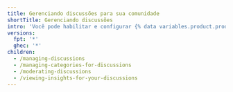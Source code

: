```yaml
---
title: Gerenciando discussões para sua comunidade
shortTitle: Gerenciando discussões
intro: 'Você pode habilitar e configurar {% data variables.product.prodname_discussions %} para o seu repositório e você pode usar ferramentas em {% data variables.product.product_name %} para moderar conversas entre os membros da comunidade.'
versions:
  fpt: '*'
  ghec: '*'
children:
  - /managing-discussions
  - /managing-categories-for-discussions
  - /moderating-discussions
  - /viewing-insights-for-your-discussions
---
```


